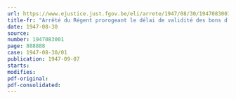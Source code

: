 ```yaml
---
url: https://www.ejustice.just.fgov.be/eli/arrete/1947/08/30/1947083001/justel
title-fr: "Arrêté du Régent prorogeant le délai de validité des bons d'allocations compensatoires, émis en exécution de l'arrêté du Régent du 22 juillet 1947, pour le mois d'août 1947"
date: 1947-08-30
source:
number: 1947083001
page: 888888
case: 1947-08-30/01
publication: 1947-09-07
starts:
modifies:
pdf-original:
pdf-consolidated:
---
```



